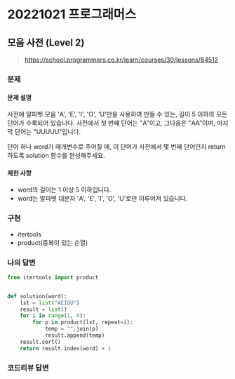 # 20221021 프로그래머스

## 모음 사전 (Level 2)
> https://school.programmers.co.kr/learn/courses/30/lessons/84512

### 문제
#### 문제 설명
사전에 알파벳 모음 'A', 'E', 'I', 'O', 'U'만을 사용하여 만들 수 있는, 길이 5 이하의 모든 단어가 수록되어 있습니다. 사전에서 첫 번째 단어는 "A"이고, 그다음은 "AA"이며, 마지막 단어는 "UUUUU"입니다.

단어 하나 word가 매개변수로 주어질 때, 이 단어가 사전에서 몇 번째 단어인지 return 하도록 solution 함수를 완성해주세요.

#### 제한 사항
- word의 길이는 1 이상 5 이하입니다.
- word는 알파벳 대문자 'A', 'E', 'I', 'O', 'U'로만 이루어져 있습니다.

### 구현
- itertools
- product(중복이 있는 순열)

### 나의 답변
```python
from itertools import product


def solution(word):
    lst = list("AEIOU")
    result = list()
    for i in range(1, 6):
        for p in product(lst, repeat=i):
            temp = "".join(p)
            result.append(temp)
    result.sort()
    return result.index(word) + 1
```

### 코드리뷰 답변
```python
```